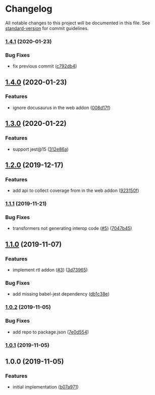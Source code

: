 # Changelog

All notable changes to this project will be documented in this file. See [standard-version](https://github.com/conventional-changelog/standard-version) for commit guidelines.

### [1.4.1](https://github.com/moxystudio/jest-config/compare/v1.4.0...v1.4.1) (2020-01-23)


### Bug Fixes

* fix previous commit ([c792db4](https://github.com/moxystudio/jest-config/commit/c792db4c66ca3073722a9a5573a9f5b8cfa36e41))

## [1.4.0](https://github.com/moxystudio/jest-config/compare/v1.3.0...v1.4.0) (2020-01-23)


### Features

* ignore docusaurus in the web addon ([008d17f](https://github.com/moxystudio/jest-config/commit/008d17fbdda27dd2d1aa64a2e81024a217ffee0a))

## [1.3.0](https://github.com/moxystudio/jest-config/compare/v1.2.0...v1.3.0) (2020-01-22)


### Features

* support jest@15 ([312e86a](https://github.com/moxystudio/jest-config/commit/312e86a248939cbcabc238ddd2770ff1ebcd1a89))

## [1.2.0](https://github.com/moxystudio/jest-config/compare/v1.1.1...v1.2.0) (2019-12-17)


### Features

* add api to collect coverage from in the web addon ([923150f](https://github.com/moxystudio/jest-config/commit/923150f2395c16bc430886ea23b56c1751b238e6))

### [1.1.1](https://github.com/moxystudio/jest-config/compare/v1.1.0...v1.1.1) (2019-11-21)


### Bug Fixes

* transformers not generating interop code ([#5](https://github.com/moxystudio/jest-config/issues/5)) ([7047b45](https://github.com/moxystudio/jest-config/commit/7047b45847d2a3dd85b3561dcd2ab9070c58e2a3))

## [1.1.0](https://github.com/moxystudio/jest-config/compare/v1.0.2...v1.1.0) (2019-11-07)


### Features

* implement rtl addon ([#3](https://github.com/moxystudio/jest-config/issues/3)) ([3d73965](https://github.com/moxystudio/jest-config/commit/3d739657ec957d5c3e025474aadd70a86ad4d2ee))


### Bug Fixes

* add missing babel-jest dependency ([db1c38e](https://github.com/moxystudio/jest-config/commit/db1c38efb7ae2ec5297182f02b684e29d37dc690))

### [1.0.2](https://github.com/moxystudio/jest-config/compare/v1.0.1...v1.0.2) (2019-11-05)


### Bug Fixes

* add repo to package.json ([7e0d554](https://github.com/moxystudio/jest-config/commit/7e0d5543afd7b24ad3770e5be99896074eef28c8))

### [1.0.1](https://github.com/moxystudio/jest-config/compare/v1.0.0...v1.0.1) (2019-11-05)

## 1.0.0 (2019-11-05)


### Features

* initial implementation ([b07a971](https://github.com/moxystudio/jest-config/commit/b07a97139483872b5267eab2d7bc3363db9f7157))
